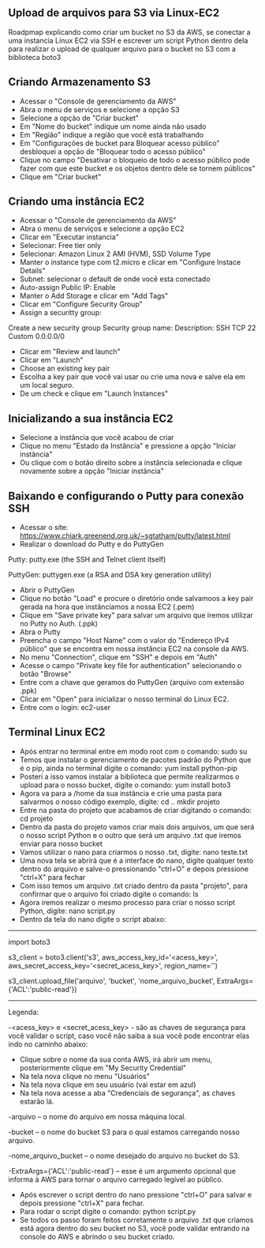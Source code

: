 ## Upload de arquivos para S3 via Linux-EC2
Roadpmap explicando como criar um bucket no S3 da AWS, se conectar a uma instancia Linux EC2 via SSH e escrever um script Python dentro dela para realizar o upload de qualquer arquivo para o bucket no S3 com a biblioteca boto3

## Criando Armazenamento S3
- Acessar o "Console de gerenciamento da AWS"
- Abra o menu de serviços e selecione a opção S3
- Selecione a opção de "Criar bucket"
- Em "Nome do bucket" indique um nome ainda não usado
- Em "Região" indique a região que você está trabalhando
- Em "Configurações de bucket para Bloquear acesso público" desbloquei a opção de "Bloquear todo o acesso público"
- Clique no campo "Desativar o bloqueio de todo o acesso público pode fazer com que este bucket e os objetos dentro dele se tornem públicos"
- Clique em "Criar bucket"

## Criando uma instância EC2
- Acessar o "Console de gerenciamento da AWS"
- Abra o menu de serviços e selecione a opção EC2
- Clicar em "Executar instancia"
- Selecionar: Free tier only
- Selecionar: Amazon Linux 2 AMI (HVM), SSD Volume Type 
- Manter o instance type com t2.micro e clicar em "Configure Instace Details"
- Subnet: selecionar o default de onde você esta conectado
- Auto-assign Public IP: Enable
- Manter o Add Storage e clicar em "Add Tags"
- Clicar em "Configure Security Group"
- Assign a securitty group: 

Create a new security group
Security group name: <Nome-do-security-group>
Description: <Nome-do-security-group>
SSH		TCP	22	Custom	0.0.0.0/0

- Clicar em "Review and launch"
- Clicar em "Launch"
- Choose an existing key pair
- Escolha a key pair que você vai usar ou crie uma nova e salve ela em um local seguro.
- De um check e clique em "Launch Instances"
  
## Inicializando a sua instância EC2
- Selecione a instância que você acabou de criar
- Clique no menu "Estado da Instância" e pressione a opção "Iniciar instância"
- Ou clique com o botão direito sobre a instância selecionada e clique novamente sobre a opção "Iniciar instância"
  
## Baixando e configurando o Putty para conexão SSH
- Acessar o site: https://www.chiark.greenend.org.uk/~sgtatham/putty/latest.html 
- Realizar o download do Putty e do PuttyGen

Putty:
putty.exe (the SSH and Telnet client itself)

PuttyGen:
puttygen.exe (a RSA and DSA key generation utility)

- Abrir o PuttyGen
- Clique no botão "Load" e procure o diretório onde salvamoos a key pair gerada na hora que instânciamos a nossa EC2 (.pem)
- Clique em "Save private key" para salvar um arquivo que iremos utilizar no Putty no Auth. (.ppk)
- Abra o Putty
- Preencha o campo "Host Name" com o valor do "Endereço IPv4 público" que se encontra em nossa instância EC2 na console da AWS.
- No menu "Connection", clique em "SSH" e depois em "Auth"
- Acesse o campo "Private key file for authentication" selecionando o botão "Browse"
- Entre com a chave que geramos do PuttyGen (arquivo com extensão .ppk)
- Clicar em "Open" para inicializar o nosso terminal do Linux EC2.
- Entre com o login: ec2-user
  
## Terminal Linux EC2
- Após entrar no terminal entre em modo root com o comando: sudo su
- Temos que instalar o gerenciamento de pacotes padrão do Python que é o pip, ainda no terminal digite o comando: yum install python-pip
- Posteri a isso vamos instalar a biblioteca que permite realizarmos o upload para o nosso bucket, digite o comando: yum install boto3
- Agora va para a /home da sua instância e crie uma pasta para salvarmos o nosso código exemplo, digite:
cd ..
mkdir projeto
- Entre na pasta do projeto que acabamos de criar digitando o comando: cd projeto
- Dentro da pasta do projeto vamos criar mais dois arquivos, um que será o nosso script Python e o outro que será um arquivo .txt que iremos enviar para nosso bucket
- Vamos utilizar o nano para criarmos o nosso .txt, digite: nano teste.txt
- Uma nova tela se abrirá que é a interface do nano, digite qualquer texto dentro do arquivo e salve-o pressionando "ctrl+O" e depois pressione "ctrl+X" para fechar
- Com isso temos um arquivo .txt criado dentro da pasta "projeto", para confirmar que o arquivo foi criado digite o comando: ls
- Agora iremos realizar o mesmo processo para criar o nosso script Python, digite: nano script.py
- Dentro da tela do nano digite o script abaixo:


--------------------------------------------------------------------------------------------------------------------------------------
import boto3

s3_client = boto3.client('s3', aws_access_key_id='<acess_key>', aws_secret_access_key='<secret_acess_key>', region_name='<region>')

s3_client.upload_file('arquivo', 'bucket', 'nome_arquivo_bucket', ExtraArgs={'ACL':'public-read'})
  
--------------------------------------------------------------------------------------------------------------------------------------


Legenda:

-<acess_key> e <secret_acess_key> - são as chaves de segurança para você validar o script, caso você não saiba a sua você pode encontrar elas indo no caminho abaixo:
- Clique sobre o nome da sua conta AWS, irá abrir um menu, posteriormente clique em "My Security Credential"
- Na tela nova clique no menu "Usuários"
- Na tela nova clique em seu usuário (vai estar em azul)
- Na tela nova acesse a aba "Credenciais de segurança", as chaves estarão lá.

-arquivo – o nome do arquivo em nossa máquina local.

-bucket – o nome do bucket S3 para o qual estamos carregando nosso arquivo.

-nome_arquivo_bucket – o nome desejado do arquivo no bucket do S3.

-ExtraArgs={'ACL':'public-read'} – esse é um argumento opcional que informa à AWS para tornar o arquivo carregado legível ao público.


- Após escrever o script dentro do nano pressione "ctrl+O" para salvar e depois pressione "ctrl+X" para fechar.
- Para rodar o script digite o comando: python script.py
- Se todos os passo foram feitos corretamente o arquivo .txt que criamos está agora dentro do seu bucket no S3, você pode validar entrando na console do AWS e abrindo o seu bucket criado.
  
